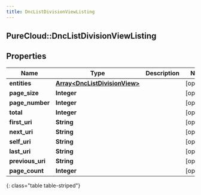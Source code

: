 ```yaml
---
title: DncListDivisionViewListing
---
```

## PureCloud::DncListDivisionViewListing

## Properties

|Name | Type | Description | Notes|
|------------ | ------------- | ------------- | -------------|
| **entities** | [**Array&lt;DncListDivisionView&gt;**](DncListDivisionView.html) |  | [optional] |
| **page_size** | **Integer** |  | [optional] |
| **page_number** | **Integer** |  | [optional] |
| **total** | **Integer** |  | [optional] |
| **first_uri** | **String** |  | [optional] |
| **next_uri** | **String** |  | [optional] |
| **self_uri** | **String** |  | [optional] |
| **last_uri** | **String** |  | [optional] |
| **previous_uri** | **String** |  | [optional] |
| **page_count** | **Integer** |  | [optional] |
{: class="table table-striped"}


